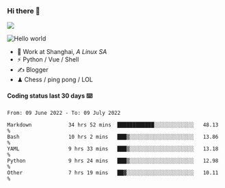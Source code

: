 ### Hi there 👋
![](https://komarev.com/ghpvc/?username=Xuhandsome)


<img src="https://github-readme-stats.vercel.app/api?username=XuHandsome&show_icons=true&theme=merko" alt="Hello world">

<br/>

- 🍻  Work at Shanghai, _A Linux SA_
- ⚡  Python / Vue / Shell
- ✍️  Blogger
- ♟  Chess / ping pong / LOL

#### Coding status last 30 days ⌨️

<!--START_SECTION:waka-->

```text
From: 09 June 2022 - To: 09 July 2022

Markdown            34 hrs 52 mins  ████████████░░░░░░░░░░░░░   48.13 %
Bash                10 hrs 2 mins   ███▒░░░░░░░░░░░░░░░░░░░░░   13.86 %
YAML                9 hrs 33 mins   ███▒░░░░░░░░░░░░░░░░░░░░░   13.18 %
Python              9 hrs 24 mins   ███▒░░░░░░░░░░░░░░░░░░░░░   12.98 %
Other               7 hrs 19 mins   ██▓░░░░░░░░░░░░░░░░░░░░░░   10.11 %
```

<!--END_SECTION:waka-->
